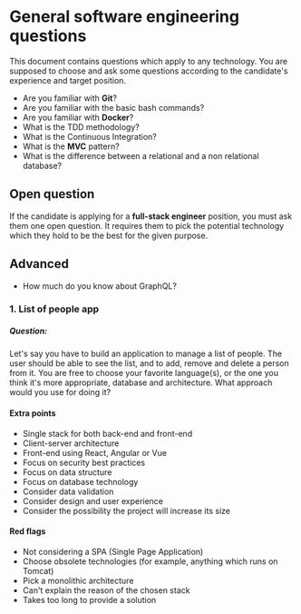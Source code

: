 # General software engineering questions

This document contains questions which apply to any technology. You are supposed to choose and ask some questions according to the candidate's experience and target position.

- Are you familiar with **Git**?
- Are you familiar with the basic bash commands?
- Are you familiar with **Docker**?
- What is the TDD methodology?
- What is the Continuous Integration?
- What is the **MVC** pattern?
- What is the difference between a relational and a non relational database?

## Open question

If the candidate is applying for a **full-stack engineer** position, you must ask them one open question. It requires them to pick the potential technology which they hold to be the best for the given purpose.

## Advanced

- How much do you know about GraphQL?

### 1. List of people app

##### Question:

Let's say you have to build an application to manage a list of people. The user should be able to see the list, and to add, remove and delete a person from it. You are free to choose your favorite language(s), or the one you think it's more appropriate, database and architecture. What approach would you use for doing it?

#### Extra points

- Single stack for both back-end and front-end
- Client-server architecture
- Front-end using React, Angular or Vue
- Focus on security best practices
- Focus on data structure
- Focus on database technology
- Consider data validation
- Consider design and user experience
- Consider the possibility the project will increase its size

#### Red flags

- Not considering a SPA (Single Page Application)
- Choose obsolete technologies (for example, anything which runs on Tomcat)
- Pick a monolithic architecture
- Can't explain the reason of the chosen stack
- Takes too long to provide a solution
